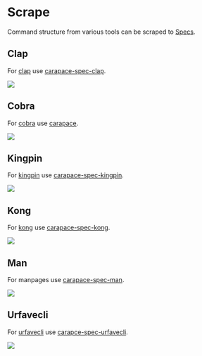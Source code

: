 # Scrape

Command structure from various tools can be scraped to [Specs](../spec.md).

## Clap

For [clap](https://github.com/clap-rs/clap) use [carapace-spec-clap](https://github.com/rsteube/carapace-spec-clap).

![](./generate-clap.cast)

## Cobra

For [cobra](https://github.com/spf13/cobra) use [carapace](https://github.com/rsteube/carapace).

![](./generate-cobra.cast)

## Kingpin

For [kingpin](https://github.com/alecthomas/kingpin) use [carapace-spec-kingpin](https://github.com/rsteube/carapace-spec-kingpin).

![](./generate-kingpin.cast)

## Kong

For [kong](https://github.com/alecthomas/kong) use [carapace-spec-kong](https://github.com/rsteube/carapace-spec-kong).

![](./generate-kong.cast)

## Man

For manpages use [carapace-spec-man](https://github.com/rsteube/carapace-spec-man).

![](./generate-man.cast)

## Urfavecli

For [urfavecli](https://github.com/urfave/cli) use [carapce-spec-urfavecli](https://github.com/rsteube/carapace-spec-urfavecli).

![](./generate-urfavecli.cast)
